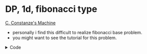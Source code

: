 # DP, 1d, fibonacci type

[C. Constanze's Machine ](https://codeforces.com/problemset/problem/1245/C)
- personally i find this difficult to realize fibonacci base problem.
- you might want to see the tutorial for this problem.

<details> 
<summary> Code </summary>

```cpp
void solve() {
  string s;
  cin >> s;

  if (count(all(s), 'w') or count(all(s), 'm')) {
    cout << 0 << '\n';
    return;
  }

  vll dp(s.size() + 1, 0);
  dp[0] = 1;

  for (int i = 1; i <= s.length(); i++) {
    if (i >= 2 and s[i - 1] == s[i - 2] and
        (s[i - 1] == 'n' or s[i - 1] == 'u')) {

      dp[i] = dp[i - 1] + dp[i - 2];
    } else {

      dp[i] = dp[i - 1];
    }
    dp[i] %= mod;
  }
  cout << dp.back() << '\n';
}
```

</details>
